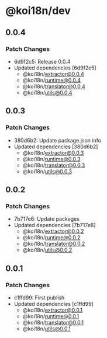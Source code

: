 # @koi18n/dev

## 0.0.4

### Patch Changes

- 6d9f2c5: Release 0.0.4
- Updated dependencies [6d9f2c5]
  - @koi18n/extractor@0.0.4
  - @koi18n/runtime@0.0.4
  - @koi18n/translator@0.0.4
  - @koi18n/utils@0.0.4

## 0.0.3

### Patch Changes

- 380d6b2: Update package.json info
- Updated dependencies [380d6b2]
  - @koi18n/extractor@0.0.3
  - @koi18n/runtime@0.0.3
  - @koi18n/translator@0.0.3
  - @koi18n/utils@0.0.3

## 0.0.2

### Patch Changes

- 7b717e6: Update packages
- Updated dependencies [7b717e6]
  - @koi18n/extractor@0.0.2
  - @koi18n/runtime@0.0.2
  - @koi18n/translator@0.0.2
  - @koi18n/utils@0.0.2

## 0.0.1

### Patch Changes

- c1ffd99: First publish
- Updated dependencies [c1ffd99]
  - @koi18n/extractor@0.0.1
  - @koi18n/runtime@0.0.1
  - @koi18n/translator@0.0.1
  - @koi18n/utils@0.0.1
